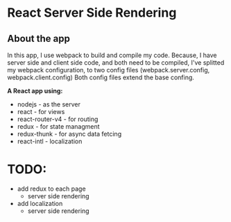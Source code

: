 # React Server Side Rendering

## About the app

In this app, I use webpack to build and compile my code.
Because, I have server side and client side code, and both need to be compiled,
I've splitted my webpack configuration, to two config files (webpack.server.config, webpack.client.config)
Both config files extend the base confing.


**A React app using:**
 - nodejs - as the server
 - react - for views
 - react-router-v4 - for routing
 - redux - for state managment
 - redux-thunk - for async data fetcing
 - react-intl - localization

# TODO:
 -  add redux to each page
    -  server side rendering
-  add localization
     -  server side rendering